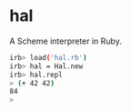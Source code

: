 hal
===

A Scheme interpreter in Ruby.

```bash
irb> load('hal.rb')
irb> hal = Hal.new
irb> hal.repl
> (+ 42 42)
84
>
```